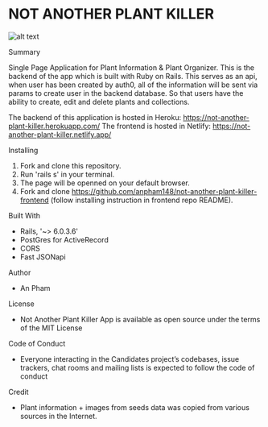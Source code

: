 # NOT ANOTHER PLANT KILLER
![alt text](https://github.com/anpham148/not-another-plant-killer-frontend/blob/main/public/thumbnail.png) </br>

 Summary

Single Page Application for Plant Information & Plant Organizer. This is the backend of the app which is built with Ruby on Rails. This serves as an api, when user has been created by auth0, all of the information will be sent via params to create user in the backend database. So that users have the ability to create, edit and delete plants and collections. 

The backend of this application is hosted in Heroku: https://not-another-plant-killer.herokuapp.com/
The frontend is hosted in Netlify: https://not-another-plant-killer.netlify.app/

 Installing

1. Fork and clone this repository.
2. Run 'rails s' in your terminal.
3. The page will be openned on your default browser.
4. Fork and clone https://github.com/anpham148/not-another-plant-killer-frontend (follow installing instruction in frontend repo README).

Built With

- Rails, '~> 6.0.3.6'
- PostGres for ActiveRecord
- CORS
- Fast JSONapi

 Author

- An Pham

 License

- Not Another Plant Killer App is available as open source under the terms of the MIT License

 Code of Conduct

- Everyone interacting in the Candidates project’s codebases, issue trackers, chat rooms and mailing lists is expected to follow the code of conduct

Credit

- Plant information + images from seeds data was copied from various sources in the Internet. 

